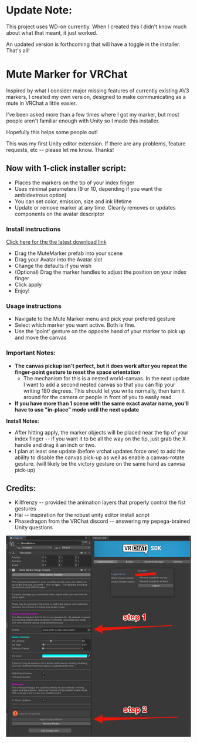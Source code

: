# Update Note:

This project uses WD-on currently.  When I created this I didn't know much about what that meant, it just worked.

An updated version is forthcoming that will have a toggle in the installer.  That's all!  


# Mute Marker for VRChat
Inspired by what I consider major missing features of currently existing AV3 markers, I created my own version, designed to make communicating as a mute in VRChat a little easier.

I've been asked more than a few times where I got my marker, but most people aren't familiar enough with Unity so I made this installer.

Hopefully this helps some people out!

This was my first Unity editor extension.  If there are any problems, feature requests, etc -- please let me know.  Thanks!

## Now with 1-click installer script:

- Places the markers on the tip of your index finger
- Uses minimal parameters (9 or 10, depending if you want the ambidextrous option)
- You can set color, emission, size and ink lifetime
- Update or remove marker at any time.  Cleanly removes or updates components on the avatar descriptor


### Install instructions
[Click here for the the latest download link](https://github.com/ehefk/MuteMarker/releases/tag/v1.0.0)

- Drag the MuteMarker prefab into your scene
- Drag your Avatar into the Avatar slot
- Change the defaults if you wish
- (Optional) Drag the marker handles to adjust the position on your index finger
- Click apply
- Enjoy!


### Usage instructions
- Navigate to the Mute Marker menu and pick your prefered gesture
- Select which marker you want active.  Both is fine.
- Use the 'point' gesture on the opposite hand of your marker to pick up and move the canvas

### Important Notes: 
- **The canvas pickup isn't perfect, but it does work after you repeat the finger-point gesture to reset the space orientation**
  - The mechanism for this is a nested world-canvas.  In the next update I want to add a second nested canvas so that you can flip your writing 180 degrees.  This should let you write normally, then turn it around for the camera or people in front of you to easily read.
- **If you have more than 1 scene with the same exact avatar name, you'll have to use "in-place" mode until the next update**


**Install Notes:**
- After hitting apply, the marker objects will be placed near the tip of your index finger -- if you want it to be all the way on the tip, just grab the X handle and drag it an inch or two.
- I plan at least one update (before vrchat updates force one) to add the ability to disable the canvas pick-up as well as enable a canvas-rotate gesture. (will likely be the victory gesture on the same hand as canvsa pick-up)


## Credits:

- Killfrenzy -- provided the animation layers that properly control the fist gestures
- Hai -- inspiration for the robust unity editor install script
- Phasedragon from the VRChat discord -- answering my pepega-brained Unity questions


![alt install pic](https://github.com/ehefk/MuteMarker/blob/main/installation.png)
